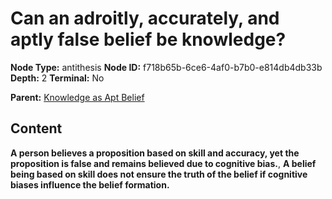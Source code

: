 # Can an adroitly, accurately, and aptly false belief be knowledge?

**Node Type:** antithesis
**Node ID:** f718b65b-6ce6-4af0-b7b0-e814db4db33b
**Depth:** 2
**Terminal:** No

**Parent:** [Knowledge as Apt Belief](knowledge-as-apt-belief.md)

## Content

**A person believes a proposition based on skill and accuracy, yet the proposition is false and remains believed due to cognitive bias.**, **A belief being based on skill does not ensure the truth of the belief if cognitive biases influence the belief formation.**
